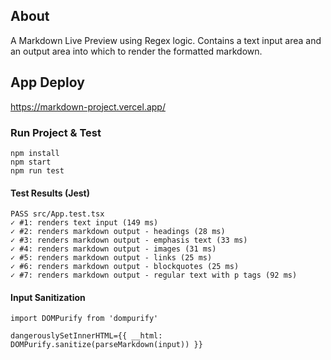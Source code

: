 ## About

A Markdown Live Preview using Regex logic.
Contains a text input area and an output area into which to render the formatted
markdown.

## App Deploy

https://markdown-project.vercel.app/

### Run Project & Test

```
npm install
npm start
npm run test
```

#### Test Results (Jest)

```
PASS src/App.test.tsx
✓ #1: renders text input (149 ms)
✓ #2: renders markdown output - headings (28 ms)
✓ #3: renders markdown output - emphasis text (33 ms)
✓ #4: renders markdown output - images (31 ms)
✓ #5: renders markdown output - links (25 ms)
✓ #6: renders markdown output - blockquotes (25 ms)
✓ #7: renders markdown output - regular text with p tags (92 ms)
```

#### Input Sanitization

```
import DOMPurify from 'dompurify'

dangerouslySetInnerHTML={{ __html: DOMPurify.sanitize(parseMarkdown(input)) }}

```
